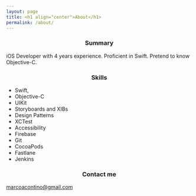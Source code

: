 ```yaml
---
layout: page
title: <h1 align="center">About</h1>
permalink: /about/
---
```


<h3 align="center">Summary</h3>

iOS Developer with 4 years experience. Proficient in Swift. Pretend to know Objective-C.

<h3 align="center">Skills</h3>

* Swift, 
* Objective-C
* UIKit
* Storyboards and XIBs
* Design Patterns
* XCTest
* Accessibility
* Firebase
* Git
* CocoaPods
* Fastlane
* Jenkins

<h3 align="center">Contact me</h3>

[marcoacontino@gmail.com](mailto:marcoacontino@gmail.com)
